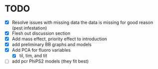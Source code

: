 # TODO

- [x] Resolve issues with missing data
    the data is missing for good reason (pest infestation)
- [x] Flesh out discussion section
- [x] Add mass effect, priority effect to introduction
- [x] add preliminary BB graphs and models
- [x] Add PCA for fluoro variables
  - [x] til, tim, and tit
- [ ] add pcr PhiPS2 models (they fit best)